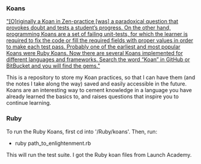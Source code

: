 ### Koans

["[O]riginally a Koan in Zen-practice [was] a paradoxical question that provokes doubt and tests a student’s progress. On the other hand, programming Koans are a set of failing unit-tests, for which the learner is required to fix the code or fill the required fields with proper values in order to make each test pass. Probably one of the earliest and most popular Koans were Ruby Koans. Now there are several Koans implemented for different languages and frameworks. Search the word “Koan” in GitHub or BitBucket and you will find the gems."](https://sinairv.wordpress.com/2012/05/27/programming-koans-one-of-the-best-ways-to-learn-a-new-language-or-framework/)

This is a repository to store my Koan practices, so that I can have them (and the notes I take along the way) saved and easily accessible in the future.  Koans are an interesting way to cement knowledge in a language you have already learned the basics to, and raises questions that inspire you to continue learning.

### Ruby

To run the Ruby Koans, first cd into '/Ruby/koans'.  Then, run:

- ruby path_to_enlightenment.rb

This will run the test suite.
I got the Ruby koan files from Launch Academy.
